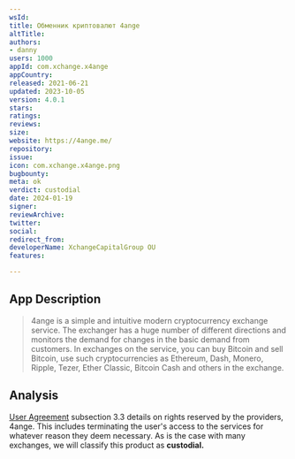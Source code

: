 ```yaml
---
wsId: 
title: Обменник криптовалют 4ange
altTitle: 
authors: 
- danny
users: 1000
appId: com.xchange.x4ange
appCountry: 
released: 2021-06-21
updated: 2023-10-05     
version: 4.0.1
stars: 
ratings: 
reviews: 
size: 
website: https://4ange.me/
repository: 
issue: 
icon: com.xchange.x4ange.png
bugbounty: 
meta: ok
verdict: custodial
date: 2024-01-19
signer: 
reviewArchive: 
twitter: 
social: 
redirect_from: 
developerName: XchangeCapitalGroup OU
features: 

---
```


## App Description

> 4ange is a simple and intuitive modern cryptocurrency exchange service. The exchanger has a huge number of different directions and monitors the demand for changes in the basic demand from customers. In exchanges on the service, you can buy Bitcoin and sell Bitcoin, use such cryptocurrencies as Ethereum, Dash, Monero, Ripple, Tezer, Ether Classic, Bitcoin Cash and others in the exchange.

## Analysis

[User Agreement](https://4ange.me/en/rules/) subsection 3.3 details on rights reserved by the providers, 4ange. This includes terminating the user's access to the services for whatever reason they deem necessary. As is the case with many exchanges, we will classify this product as **custodial.**